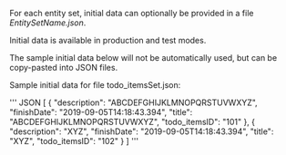 For each entity set, initial data can optionally be provided in a file *EntitySetName.json*.

Initial data is available in production and test modes.

The sample initial data below will not be automatically used, but can be copy-pasted into JSON files.

Sample initial data for file todo_itemsSet.json:

''' JSON
[
    {
        "description": "ABCDEFGHIJKLMNOPQRSTUVWXYZ",
        "finishDate": "2019-09-05T14:18:43.394",
        "title": "ABCDEFGHIJKLMNOPQRSTUVWXYZ",
        "todo_itemsID": "101"
    },
    {
        "description": "XYZ",
        "finishDate": "2019-09-05T14:18:43.394",
        "title": "XYZ",
        "todo_itemsID": "102"
    }
]
'''
